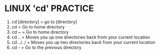 # LINUX 'cd' PRACTICE

1. cd [directory]  = go to [directory]
2. cd         = Go to home directory
3. cd ~       = Go to home directory
4. cd ..      = Moves you up one directories back from your current location
5. cd ../../  = Moves you up two directories back from your current location
6. cd -       = Go to the previous directory
